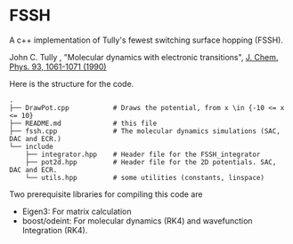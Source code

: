 # FSSH 
A c++ implementation of Tully's fewest switching surface hopping (FSSH).

John C. Tully , "Molecular dynamics with electronic transitions", [J. Chem. Phys. 93, 1061-1071 (1990)](https://doi.org/10.1063/1.459170)

Here is the structure for the code.

```
.
├── DrawPot.cpp           # Draws the potential, from x \in {-10 <= x <= 10}
├── README.md             # this file
├── fssh.cpp              # The molecular dynamics simulations (SAC, DAC and ECR.)
└── include
    ├── integrator.hpp    # Header file for the FSSH_integrator
    ├── pot2d.hpp         # Header file for the 2D potentials. SAC, DAC and ECR.
    └── utils.hpp         # some utilities (constants, linspace)
```

Two prerequisite libraries for compiling this code are

* Eigen3: For matrix calculation
* boost/odeint: For molecular dynamics (RK4) and wavefunction Integration (RK4).
